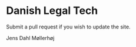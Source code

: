 Danish Legal Tech
=================

Submit a pull request if you wish to update the site.

Jens Dahl Møllerhøj
